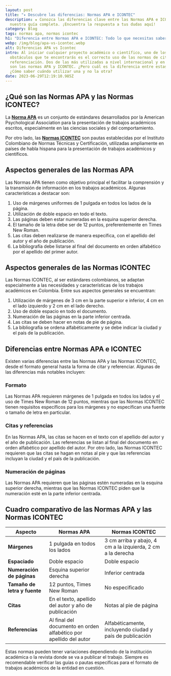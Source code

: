 ```yaml
---
layout: post
title: "✦ Descubre las diferencias: Normas APA e ICONTEC"
description: ★ Conozca las diferencias clave entre las Normas APA e ICONTEC con
  nuestra guía completa. ¡Encuentra la respuesta a tus dudas aquí!
category: Blog
tags: normas apa, normas icontec
h1: "Diferencia entre Normas APA e ICONTEC: Todo lo que necesitas saber"
webp: /img/blog/apa-vs-icontec.webp
alt: Diferencias APA vs Icontec
intro: Al iniciar cualquier proyecto académico o científico, uno de los primeros
  obstáculos que te encontrarás es el correcto uso de las normas de citación y
  referenciación. Dos de las más utilizadas a nivel internacional y en Colombia
  son las normas APA y ICONTEC. ¿Pero cuál es la diferencia entre estas dos?
  ¿Cómo saber cuándo utilizar una y no la otra?
date: 2023-06-29T12:19:10.985Z
---
```

## ¿Qué son las Normas APA y las Normas ICONTEC?

La **[Norma APA]({{'normas-apa'|relative_url}})** es un conjunto de estándares desarrollados por la American Psychological Association para la presentación de trabajos académicos escritos, especialmente en las ciencias sociales y del comportamiento.

Por otro lado, las **[Normas ICONTEC]({{'normas-icontec'|relative_url}})** son pautas establecidas por el Instituto Colombiano de Normas Técnicas y Certificación, utilizadas ampliamente en países de habla hispana para la presentación de trabajos académicos y científicos.

## Aspectos generales de las Normas APA

Las Normas APA tienen como objetivo principal el facilitar la comprensión y la transmisión de información en los trabajos académicos. Algunas características a destacar son:

1. Uso de márgenes uniformes de 1 pulgada en todos los lados de la página.
2. Utilización de doble espacio en todo el texto.
3. Las páginas deben estar numeradas en la esquina superior derecha.
4. El tamaño de la letra debe ser de 12 puntos, preferentemente en Times New Roman.
5. Las citas deben realizarse de manera específica, con el apellido del autor y el año de publicación.
6. La bibliografía debe listarse al final del documento en orden alfabético por el apellido del primer autor.

## Aspectos generales de las Normas ICONTEC

Las Normas ICONTEC, al ser estándares colombianos, se adaptan especialmente a las necesidades y características de los trabajos académicos en Colombia. Entre sus aspectos generales se encuentran:

1. Utilización de márgenes de 3 cm en la parte superior e inferior, 4 cm en el lado izquierdo y 2 cm en el lado derecho.
2. Uso de doble espacio en todo el documento.
3. Numeración de las páginas en la parte inferior centrada.
4. Las citas se deben hacer en notas de pie de página.
5. La bibliografía se ordena alfabéticamente y se debe indicar la ciudad y el país de la publicación.

## Diferencias entre Normas APA e ICONTEC

Existen varias diferencias entre las Normas APA y las Normas ICONTEC, desde el formato general hasta la forma de citar y referenciar. Algunas de las diferencias más notables incluyen:

### Formato

Las Normas APA requieren márgenes de 1 pulgada en todos los lados y el uso de Times New Roman de 12 puntos, mientras que las Normas ICONTEC tienen requisitos específicos para los márgenes y no especifican una fuente o tamaño de letra en particular.

### Citas y referencias

En las Normas APA, las citas se hacen en el texto con el apellido del autor y el año de publicación. Las referencias se listan al final del documento en orden alfabético por apellido del autor. Por otro lado, las Normas ICONTEC requieren que las citas se hagan en notas al pie y que las referencias incluyan la ciudad y el país de la publicación.

### Numeración de páginas

Las Normas APA requieren que las páginas estén numeradas en la esquina superior derecha, mientras que las Normas ICONTEC piden que la numeración esté en la parte inferior centrada.

## Cuadro comparativo de las Normas APA y las Normas ICONTEC

| Aspecto                      | Normas APA                                                        | Normas ICONTEC                                              |
| ---------------------------- | ----------------------------------------------------------------- | ----------------------------------------------------------- |
| **Márgenes**                 | 1 pulgada en todos los lados                                      | 3 cm arriba y abajo, 4 cm a la izquierda, 2 cm a la derecha |
| **Espaciado**                | Doble espacio                                                     | Doble espacio                                               |
| **Numeración de páginas**    | Esquina superior derecha                                          | Inferior centrada                                           |
| **Tamaño de letra y fuente** | 12 puntos, Times New Roman                                        | No especificado                                             |
| **Citas**                    | En el texto, apellido del autor y año de publicación              | Notas al pie de página                                      |
| **Referencias**              | Al final del documento en orden alfabético por apellido del autor | Alfabéticamente, incluyendo ciudad y país de publicación    |



Estas normas pueden tener variaciones dependiendo de la institución académica o la revista donde se va a publicar el trabajo. Siempre es recomendable verificar las guías o pautas específicas para el formato de trabajos académicos de la entidad en cuestión.